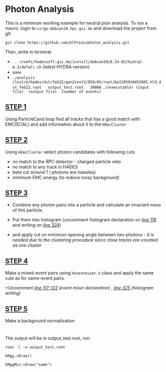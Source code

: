 # Photon Analysis
This is a minimum working example for neutral pion analysis.
To run a macro, login to `virgo-debian10.hpc.gsi.de` and download the project from git:

`git clone https://github.com/AlProzo/photon_analysis.git `

Then, write in terminal:
 - ` . /cvmfs/hadessoft.gsi.de/install/debian10/6.24.02/hydra2-6.3/defall.sh` (latest HYDRA version)
 - `make`
 - `./analysis   /lustre/hades/dst/feb22/gen2test2/059/05/root/be2205919453905.hld_dst_feb22.root   output_test.root   30000`
    `./(executable) (input file)  (output file)  (number of events)`

## [STEP 1](https://github.com/AlProzo/photon_analysis/blob/main/loopDST.C#L157)
Using ParticleCand loop find all tracks that has a good match with EMC(ECAL)
and add information about it to the `HEmcCluster`


## [STEP 2](https://github.com/AlProzo/photon_analysis/blob/main/loopDST.C#L179)
Using `HEmcCluster` select photon candidates with following cuts

- no match to the RPC detector - charged particle veto
- no match to any track in HADES
- beta cut around 1 ( photons are massles)
- minimum EMC energy (to reduce noisy background)

## [STEP 3](https://github.com/AlProzo/photon_analysis/blob/main/loopDST.C#L238)
* Combine any photon pairs into a particle and calculate an invariant mass of this particle, 

* Put them into histogram (uncomment histogram declaration on _[line 116](https://github.com/AlProzo/photon_analysis/blob/main/loopDST.C#L116)_ and writing on _[line 324](https://github.com/AlProzo/photon_analysis/blob/main/loopDST.C#L324)_)

* and apply cut on minimum opening angle between two photons - _it is needed due to the clustering procedure since close tracks are counted as one cluster_

## [STEP 4](https://github.com/AlProzo/photon_analysis/blob/main/loopDST.C#L264)
Make a mixed-event pairs using `heventmixer.h` class and apply the same cuts as for same-event pairs.  

+Uncomment _[line 117-122](https://github.com/AlProzo/photon_analysis/blob/main/loopDST.C#L117) (event mixer declaration)_ , 
_[line 325](https://github.com/AlProzo/photon_analysis/blob/main/loopDST.C#L325) (histogram writing)_

## [STEP 5](https://github.com/AlProzo/photon_analysis/blob/main/loopDST.C#L299)
Make a background normalization


#
The output will be in output_test.root, run:

`root -l -n output_test.root`

`hMgg->Draw()`

`hMggMix->Draw("same")`
